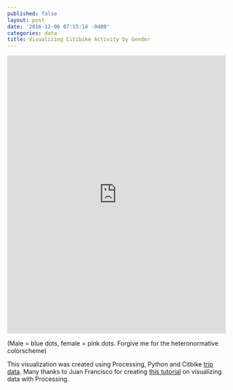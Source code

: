 ```yaml
---
published: false
layout: post
date: '2016-12-06 07:15:14 -0400'
categories: data
title: Visualizing Citibike Activity by Gender
---
```

<iframe src="https://player.vimeo.com/video/193959567?portrait=0" width="100%" height="640" frameborder="0" webkitallowfullscreen mozallowfullscreen allowfullscreen></iframe>

(Male = blue dots, female = pink dots. Forgive me for the heteronormative colorscheme)

This visualization was created using Processing, Python and Citbike [trip data](https://www.citibikenyc.com/system-data). Many thanks to Juan Francisco for creating [this tutorial](https://github.com/juanfrans-courses/DataScienceSocietyWorkshop) on visualizing data with Processing.

